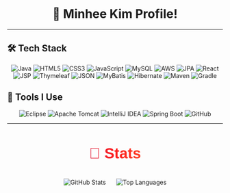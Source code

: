 <h1 align="center">👋 Minhee Kim Profile!</h1>

<hr/>
<h2>🛠 Tech Stack</h2>

<div align="center">
  <img src="https://img.shields.io/badge/Java-007396?style=for-the-badge&logo=java&logoColor=white" alt="Java" />
  <img src="https://img.shields.io/badge/HTML5-E34F26?style=for-the-badge&logo=html5&logoColor=white" alt="HTML5" />
  <img src="https://img.shields.io/badge/CSS3-1572B6?style=for-the-badge&logo=css3&logoColor=white" alt="CSS3" />
  <img src="https://img.shields.io/badge/JavaScript-F7DF1E?style=for-the-badge&logo=javascript&logoColor=black" alt="JavaScript" />
  <img src="https://img.shields.io/badge/MySQL-4479A1?style=for-the-badge&logo=mysql&logoColor=white" alt="MySQL" />
  <img src="https://img.shields.io/badge/Amazon AWS-232F3E?style=for-the-badge&logo=Amazon AWS&logoColor=white" alt="AWS">
  <img src="https://img.shields.io/badge/JPA-6DB33F?style=for-the-badge&logo=Spring&logoColor=white" alt="JPA" />
  <img src="https://img.shields.io/badge/React-61DAFB?style=for-the-badge&logo=React&logoColor=white" alt="React">
  <img src="https://img.shields.io/badge/JSP-E34F26?style=for-the-badge&logo=java&logoColor=white" alt="JSP" />
  <img src="https://img.shields.io/badge/Thymeleaf-005F99?style=for-the-badge&logo=Thymeleaf&logoColor=white" alt="Thymeleaf" />
  <img src="https://img.shields.io/badge/JSON-000000?style=for-the-badge&logo=JSON&logoColor=white" alt="JSON" />
  <img src="https://img.shields.io/badge/MyBatis-4479A1?style=for-the-badge&logo=MyBatis&logoColor=white" alt="MyBatis" />
  <img src="https://img.shields.io/badge/Hibernate-59666C?style=for-the-badge&logo=Hibernate&logoColor=white" alt="Hibernate" />
  <img src="https://img.shields.io/badge/Maven-C71A36?style=for-the-badge&logo=Apache-Maven&logoColor=white" alt="Maven" />
  <img src="https://img.shields.io/badge/Gradle-02303A?style=for-the-badge&logo=Gradle&logoColor=white" alt="Gradle" />

</div>

<h2>🔧 Tools I Use</h2>

<div align="center">
  <img src="https://img.shields.io/badge/Eclipse-2C2255?style=for-the-badge&logo=eclipse&logoColor=white" alt="Eclipse" />
  <img src="https://img.shields.io/badge/Apache_Tomcat-F8DC75?style=for-the-badge&logo=apache-tomcat&logoColor=black" alt="Apache Tomcat" />
  <img src="https://img.shields.io/badge/IntelliJ_IDEA-000000?style=for-the-badge&logo=intellij-idea&logoColor=white" alt="IntelliJ IDEA" />
  <img src="https://img.shields.io/badge/Spring Boot-6DB33F?style=for-the-badge&logo=Spring Boot&logoColor=white" alt="Spring Boot">
  <img src="https://img.shields.io/badge/GitHub-181717?style=for-the-badge&logo=github&logoColor=white" alt="GitHub" />
</div>

<hr/>

<div align="center" style="margin: 30px 0;">
    <h2 style="background: linear-gradient(90deg, rgba(131,58,180,1) 0%, rgba(253,29,29,1) 50%, rgba(252,176,69,1) 100%); -webkit-background-clip: text; color: transparent; font-size: 2.5em; font-family: 'Arial', sans-serif;">🏅 Stats</h2>
    <div>
        <img src="https://github-readme-stats.vercel.app/api?username=minhi0449&bg_color=180,ffffff,00000000&title_color=000000&text_color=000000" alt="GitHub Stats" style="margin: 10px;">
        <img src="https://github-readme-stats.vercel.app/api/top-langs/?username=minhi0449&layout=compact&bg_color=180,ffffff,00000000&title_color=000000&text_color=000000" alt="Top Languages" style="margin: 10px;">
    </div>
</div>
